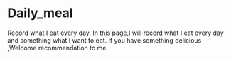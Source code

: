 # Daily_meal
Record what I eat every day.
In this page,I will record what I eat every day and something what I want to eat.
If you have something delicious ,Welcome recommendation to me.
